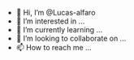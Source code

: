 - 👋 Hi, I’m @Lucas-alfaro
- 👀 I’m interested in ...
- 🌱 I’m currently learning ...
- 💞️ I’m looking to collaborate on ...
- 📫 How to reach me ...

<!---
Lucas-alfaro/Lucas-alfaro is a ✨ special ✨ repository because its `README.md` (this file) appears on your GitHub profile.
You can click the Preview link to take a look at your changes.
--->
